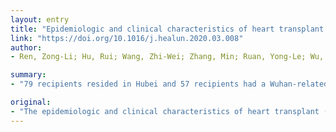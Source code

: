 ```yaml
---
layout: entry
title: "Epidemiologic and clinical characteristics of heart transplant recipients during the 2019 coronavirus outbreak in Wuhan, China: A descriptive survey report"
link: "https://doi.org/10.1016/j.healun.2020.03.008"
author:
- Ren, Zong-Li; Hu, Rui; Wang, Zhi-Wei; Zhang, Min; Ruan, Yong-Le; Wu, Zhi-Yong; Wu, Hong-Bing; Hu, Xiao-Ping; Hu, Zhi-Peng; Ren, Wei; Li, Luo-Cheng; Dai, Fei-Feng; Liu, Huan; Cai, Xin

summary:
- "79 recipients resided in Hubei and 57 recipients had a Wuhan-related history of travel or contact. Most took precautionary measures while in contact with suspicious crowds. Four upper airway infections were reported, and 3 of them tested negative for SARS-CoV-2. Laboratory results of 47 HTx cases within the last 2 months were extracted. 21.3% of recipients had pre-existing lymphopenia, and 87."

original:
- "The epidemiologic and clinical characteristics of heart transplant (HTx) recipients during the severe acute respiratory syndrome coronavirus 2 (SARS-CoV-2) epidemic remains unclear. We studied the characteristics of HTx recipients from December 20, 2019, to February 25, 2020, in an effort to understand their risk and outcomes. METHODS: All accessible HTx recipients were included in this single-center retrospective study. We collected information on the recipients using a web-based questionnaire as well as the hospital database. RESULTS: We followed 87 HTx recipients (72.4% were men, and the average age was 51 years). A total of 79 recipients resided in Hubei, and 57 recipients had a Wuhan-related history of travel or contact. Most took precautionary measures while in contact with suspicious crowds, and 96.6% of the families and communities undertook prevention and quarantine procedures. Four upper airway infections were reported, and 3 of them tested negative for SARS-CoV-2 (the fourth recovered and was not tested). All cases were mild and successfully recovered after proper treatment. Laboratory results of 47 HTx cases within the last 2 months were extracted. Of these, 21.3% of recipients had pre-existing lymphopenia, and 87.2% of recipients had a therapeutic concentration of tacrolimus (5-12 ng/ml). Liver and kidney insufficiency was seen in 5 and 6 recipients, respectively. CONCLUSION: HTx recipients who practiced appropriate prevention measures had a low rate of infection with SARS-CoV-2 and transition to the associated disease COVID-19. These early data will require confirmation as the pandemic establishes around the world."
---
```


